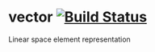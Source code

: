 # vector [![Build Status](https://travis-ci.org/Waaazzzuuup/vector.svg)](https://travis-ci.org/Waaazzzuuup/vector)
Linear space element representation
